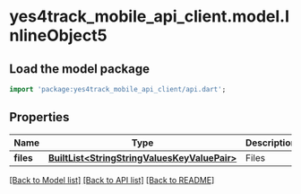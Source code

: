 # yes4track_mobile_api_client.model.InlineObject5

## Load the model package
```dart
import 'package:yes4track_mobile_api_client/api.dart';
```

## Properties
Name | Type | Description | Notes
------------ | ------------- | ------------- | -------------
**files** | [**BuiltList&lt;StringStringValuesKeyValuePair&gt;**](StringStringValuesKeyValuePair.md) | Files | [optional] 

[[Back to Model list]](../README.md#documentation-for-models) [[Back to API list]](../README.md#documentation-for-api-endpoints) [[Back to README]](../README.md)


